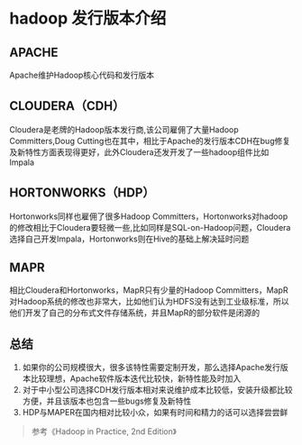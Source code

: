 # hadoop 发行版本介绍
## APACHE
Apache维护Hadoop核心代码和发行版本
## CLOUDERA（CDH）
Cloudera是老牌的Hadoop版本发行商,该公司雇佣了大量Hadoop Committers,Doug Cutting也在其中，相比于Apache的发行版本CDH在bug修复及新特性方面表现得更好，此外Cloudera还发开发了一些hadoop组件比如Impala
## HORTONWORKS（HDP）
Hortonworks同样也雇佣了很多Hadoop Committers，Hortonworks对hadoop的修改相比于Cloudera要轻微一些,比如同样是SQL-on-Hadoop问题，Cloudera选择自己开发Impala，Hortonworks则在Hive的基础上解决延时问题
## MAPR
相比Cloudera和Hortonworks，MapR只有少量的Hadoop Committers，MapR对Hadoop系统的修改也非常大，比如他们认为HDFS没有达到工业级标准，所以他们开发了自己的分布式文件存储系统，并且MapR的部分软件是闭源的

## 总结
1. 如果你的公司规模很大，很多该特性需要定制开发，那么选择Apache发行版本比较理想，Apache软件版本迭代比较快，新特性能及时加入
2. 对于中小型公司选择CDH发行版本相对来说维护成本比较低，安装升级都比较方便，并且该版本也包含一些bugs修复及新特性
3. HDP与MAPER在国内相对比较小众，如果有时间和精力的话可以选择尝尝鲜

>参考《Hadoop in Practice, 2nd Edition》